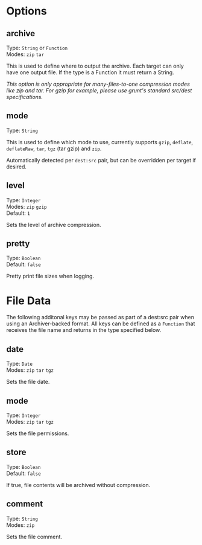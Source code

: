 # Options

## archive
Type: `String` or `Function`  
Modes: `zip` `tar`

This is used to define where to output the archive. Each target can only have one output file.
If the type is a Function it must return a String.

*This option is only appropriate for many-files-to-one compression modes like zip and tar.  For gzip for example, please use grunt's standard src/dest specifications.*

## mode
Type: `String`

This is used to define which mode to use, currently supports `gzip`, `deflate`, `deflateRaw`, `tar`, `tgz` (tar gzip) and `zip`.

Automatically detected per `dest:src` pair, but can be overridden per target if desired.

## level
Type: `Integer`  
Modes: `zip` `gzip`  
Default: `1`

Sets the level of archive compression.

## pretty
Type: `Boolean`  
Default: `false`

Pretty print file sizes when logging.

# File Data

The following additonal keys may be passed as part of a dest:src pair when using an Archiver-backed format.
All keys can be defined as a `Function` that receives the file name and returns in the type specified below.

## date
Type: `Date`  
Modes: `zip` `tar` `tgz`

Sets the file date.

## mode
Type: `Integer`  
Modes: `zip` `tar` `tgz`

Sets the file permissions.

## store
Type: `Boolean`  
Default: `false`

If true, file contents will be archived without compression.

## comment
Type: `String`  
Modes: `zip`

Sets the file comment.

